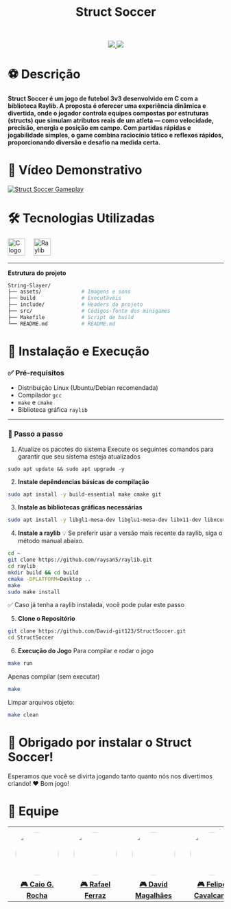 <h1 align="center"> Struct Soccer </h1> 
<br> 
<p align="center"> 
    <a href="#"> <img src="https://img.shields.io/badge/C-00599C?style=for-the-badge&logo=c&logoColor=white" /> </a> <a href="https://www.raylib.com/"> <img src="https://img.shields.io/badge/Raylib-000000?style=for-the-badge&logoColor=white" /> </a> 
</p>

<h1><strong>⚽ Descrição</strong></h1> <h4> Struct Soccer é um jogo de futebol 3v3 desenvolvido em C com a biblioteca Raylib. A proposta é oferecer uma experiência dinâmica e divertida, onde o jogador controla equipes compostas por estruturas (structs) que simulam atributos reais de um atleta — como velocidade, precisão, energia e posição em campo. Com partidas rápidas e jogabilidade simples, o game combina raciocínio tático e reflexos rápidos, proporcionando diversão e desafio na medida certa. </h4>

<h1><strong>🎥 Vídeo Demonstrativo</strong></h1> <a href="#"> <img src="" alt="Struct Soccer Gameplay"> </a>

<h1><strong>🛠️ Tecnologias Utilizadas</strong></h1>

<div align="left">
  <img src="https://cdn.jsdelivr.net/gh/devicons/devicon/icons/c/c-original.svg" height="40" alt="C logo" />
  <img width="12" />
  <img src="https://www.raylib.com/favicon.ico" height="40" alt="Raylib logo" />
</div>

---

**Estrutura do projeto**

```bash
String-Slayer/
├── assets/             # Imagens e sons   
├── build               # Executáveis
├── include/            # Headers do projeto
├── src/                # Códigos-fonte dos minigames
├── Makefile            # Script de build
└── README.md           # README.md
``` 

<h1><strong>🚀 Instalação e Execução</strong></h1>

### ✅ Pré-requisitos

- Distribuição Linux (Ubuntu/Debian recomendada)
- Compilador `gcc`
- `make` e `cmake`
- Biblioteca gráfica `raylib`

---
### 🔧 Passo a passo

1. Atualize os pacotes do sistema
Execute os seguintes comandos para garantir que seu sistema esteja atualizados
```
sudo apt update && sudo apt upgrade -y
```

2. **Instale depêndencias básicas de compilação**
```bash
sudo apt install -y build-essential make cmake git
````

3. **Instale as bibliotecas gráficas necessárias**
```bash
sudo apt install -y libgl1-mesa-dev libglu1-mesa-dev libx11-dev libxcursor-dev libxrandr-dev libxi-dev libxinerama-dev xorg-dev xserver-xorg-dev libopenal-dev libasound2-dev
```

4. **Instale a raylib**
💡 Se preferir usar a versão mais recente da raylib, siga o método manual abaixo. 
```bash
cd ~
git clone https://github.com/raysan5/raylib.git
cd raylib
mkdir build && cd build
cmake -DPLATFORM=Desktop ..
make
sudo make install
```
✅ Caso já tenha a raylib instalada, você pode pular este passo

5. **Clone o Repositório**
   
```bash
git clone https://github.com/David-git123/StructSoccer.git
cd StructSoccer
```

6. **Execução do Jogo**
Para compilar e rodar o jogo
```bash
make run
```
Apenas compilar (sem executar)
```bash
make
```
Limpar arquivos objeto:
```bash
make clean
```

<h1> 🎉 Obrigado por instalar o Struct Soccer! </h1>
Esperamos que você se divirta jogando tanto quanto nós nos divertimos criando! ❤️ 
Bom jogo!

<br>
<h1><strong>👥 Equipe</strong></h1>

<p align="center">
<table>
  <tr>
    <td align="center">
      <a href="https://github.com/caioguimaraesr">
        <img src="https://avatars.githubusercontent.com/caioguimaraesr" width="100" style="border-radius: 50%; margin: 10px;" />
        <br><strong>🎮 Caio G. Rocha</strong>
      </a>
    </td>
    <td align="center">
      <a href="https://github.com/rodrigo603">
        <img src="https://avatars.githubusercontent.com/rafaferraz05" width="100" style="border-radius: 50%; margin: 10px;" />
        <br><strong>🎮 Rafael Ferraz</strong>
      </a>
    </td>
    <td align="center">
      <a href="https://github.com/rodrigo603">
        <img src="https://avatars.githubusercontent.com/David-git123" width="100" style="border-radius: 50%; margin: 10px;" />
        <br><strong>🎮 David Magalhães</strong>
      </a>
    </td>
    <td align="center">
      <a href="https://github.com/rodrigo603">
        <img src="https://avatars.githubusercontent.com/Cavalcanti-Felipe" width="100" style="border-radius: 50%; margin: 10px;" />
        <br><strong>🎮 Felipe Cavalcanti</strong>
      </a>
    </td>
  </tr>
</table>
</p>

